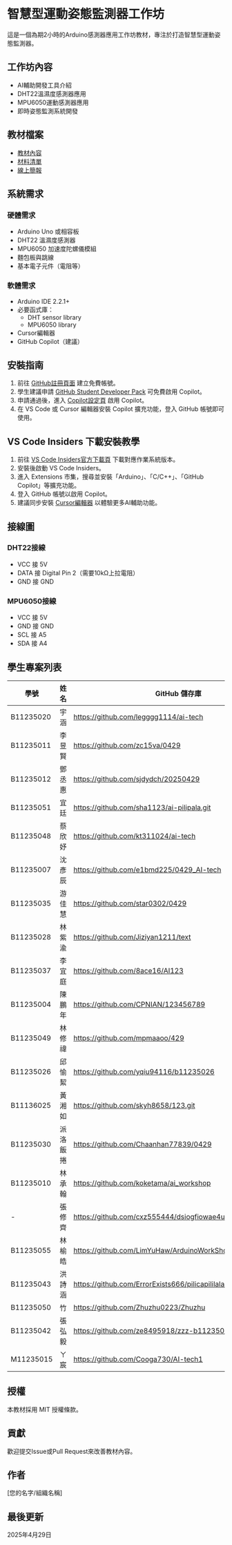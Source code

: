 # 智慧型運動姿態監測器工作坊

這是一個為期2小時的Arduino感測器應用工作坊教材，專注於打造智慧型運動姿態監測器。

## 工作坊內容

- AI輔助開發工具介紹
- DHT22溫濕度感測器應用
- MPU6050運動感測器應用
- 即時姿態監測系統開發

## 教材檔案

- [教材內容](AI輔助Arduino感測器工作坊教材.md)
- [材料清單](材料清單.md)
- [線上簡報](https://gamma.app/docs/2050AI-tbznsh1o86gqkpl)

## 系統需求

### 硬體需求
- Arduino Uno 或相容板
- DHT22 溫濕度感測器
- MPU6050 加速度陀螺儀模組
- 麵包板與跳線
- 基本電子元件（電阻等）

### 軟體需求
- Arduino IDE 2.2.1+
- 必要函式庫：
  - DHT sensor library
  - MPU6050 library
- Cursor編輯器
- GitHub Copilot（建議）

## 安裝指南

1. 前往 [GitHub註冊頁面](https://github.com/join) 建立免費帳號。
2. 學生建議申請 [GitHub Student Developer Pack](https://education.github.com/pack) 可免費啟用 Copilot。
3. 申請通過後，進入 [Copilot設定頁](https://github.com/settings/copilot) 啟用 Copilot。
4. 在 VS Code 或 Cursor 編輯器安裝 Copilot 擴充功能，登入 GitHub 帳號即可使用。

## VS Code Insiders 下載安裝教學

1. 前往 [VS Code Insiders官方下載頁](https://code.visualstudio.com/insiders/) 下載對應作業系統版本。
2. 安裝後啟動 VS Code Insiders。
3. 進入 Extensions 市集，搜尋並安裝「Arduino」、「C/C++」、「GitHub Copilot」等擴充功能。
4. 登入 GitHub 帳號以啟用 Copilot。
5. 建議同步安裝 [Cursor編輯器](https://cursor.sh/) 以體驗更多AI輔助功能。

## 接線圖

### DHT22接線
- VCC 接 5V
- DATA 接 Digital Pin 2（需要10kΩ上拉電阻）
- GND 接 GND

### MPU6050接線
- VCC 接 5V
- GND 接 GND
- SCL 接 A5
- SDA 接 A4

## 學生專案列表

| 學號 | 姓名 | GitHub 儲存庫 |
|------|------|--------------|
| B11235020 | 宇涵 | https://github.com/legggg1114/ai-tech |
| B11235011 | 李昱賢 | https://github.com/zc15va/0429 |
| B11235012 | 鄧丞惠 | https://github.com/sjdydch/20250429 |
| B11235051 | 宜廷 | https://github.com/sha1123/ai-pilipala.git |
| B11235048 | 蔡欣妤 | https://github.com/kt311024/ai-tech |
| B11235007 | 沈彥辰 | https://github.com/e1bmd225/0429_AI-tech |
| B11235035 | 游佳慧 | https://github.com/star0302/0429 |
| B11235028 | 林紫渝 | https://github.com/Jiziyan1211/text |
| B11235037 | 李宜庭 | https://github.com/8ace16/AI123 |
| B11235004 | 陳鵬年 | https://github.com/CPNIAN/123456789 |
| B11235049 | 林修禕 | https://github.com/mpmaaoo/429 |
| B11235026 | 邱愉絜 | https://github.com/yqiu94116/b11235026 |
| B11136025 | 黃湘如 | https://github.com/skyh8658/123.git |
| B11235030 | 派洛飯捲 | https://github.com/Chaanhan77839/0429 |
| B11235010 | 林承翰 | https://github.com/koketama/ai_workshop |
| - | 張修齊 | https://github.com/cxz555444/dsiogfiowae4ugtouiw.git |
| B11235055 | 林榆皓 | https://github.com/LimYuHaw/ArduinoWorkShop |
| B11235043 | 洪詩涵 | https://github.com/ErrorExists666/pilicapililalabobolinabebeludo |
| B11235050 | 竹 | https://github.com/Zhuzhu0223/Zhuzhu |
| B11235042 | 張弘毅 | https://github.com/ze8495918/zzz-b11235042 |
| M11235015 | ㄚ宸 | https://github.com/Cooga730/AI-tech1 |

## 授權

本教材採用 MIT 授權條款。

## 貢獻

歡迎提交Issue或Pull Request來改善教材內容。

## 作者

[您的名字/組織名稱]

## 最後更新

2025年4月29日